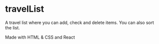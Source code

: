 # travelList

A travel list where you can add, check and delete items. You can also sort the list.

Made with HTML & CSS and React
